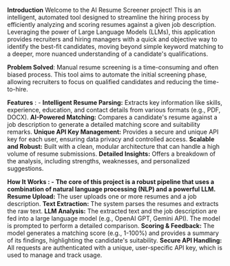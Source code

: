 **Introduction**
Welcome to the AI Resume Screener project! This is an intelligent, automated tool designed to streamline the hiring process by efficiently analyzing and scoring resumes against a given job description. 
Leveraging the power of Large Language Models (LLMs), this application provides recruiters and hiring managers with a quick and objective way to identify the best-fit candidates, moving beyond simple keyword matching to a deeper, more nuanced understanding of a candidate's qualifications.

**Problem Solved**: Manual resume screening is a time-consuming and often biased process. 
This tool aims to automate the initial screening phase, allowing recruiters to focus on qualified candidates and reducing the time-to-hire.

**Features** : -
**Intelligent Resume Parsing:**  Extracts key information like skills, experience, education, and contact details from various formats (e.g., PDF, DOCX).
**AI-Powered Matching:** Compares a candidate's resume against a job description to generate a detailed matching score and suitability remarks.
**Unique API Key Management:**  Provides a secure and unique API key for each user, ensuring data privacy and controlled access.
**Scalable and Robust:**  Built with a clean, modular architecture that can handle a high volume of resume submissions.
**Detailed Insights:**  Offers a breakdown of the analysis, including strengths, weaknesses, and personalized suggestions.

**How It Works : -**
**The core of this project is a robust pipeline that uses a combination of natural language processing (NLP) and a powerful LLM.**
**Resume Upload:**  The user uploads one or more resumes and a job description.
**Text Extraction:**  The system parses the resumes and extracts the raw text.
**LLM Analysis:**  The extracted text and the job description are fed into a large language model (e.g., OpenAI GPT, Gemini API). The model is prompted to perform a detailed comparison.
**Scoring & Feedback:**  The model generates a matching score (e.g., 1-100%) and provides a summary of its findings, highlighting the candidate's suitability.
**Secure API Handling:**  All requests are authenticated with a unique, user-specific API key, which is used to manage and track usage.
